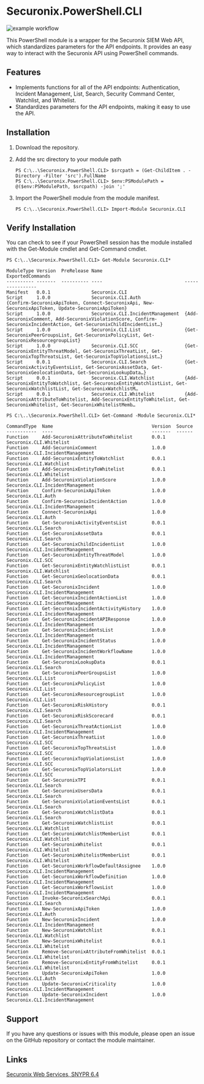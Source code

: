 # Securonix.PowerShell.CLI
![example workflow](https://github.com/brian-reeder/Securonix.PowerShell.CLI/actions/workflows/Pull%20Checks.yml/badge.svg)

This PowerShell module is a wrapper for the Securonix SIEM Web API, which standardizes parameters for the API endpoints. It provides an easy way to interact with the Securonix API using PowerShell commands.

## Features
- Implements functions for all of the API endpoints: Authentication, Incident Management, List, Search, Security Command Center, Watchlist, and Whitelist.
- Standardizes parameters for the API endpoints, making it easy to use the API.

## Installation
1. Download the repository.

2. Add the src directory to your module path
    ```
    PS C:\..\Securonix.PowerShell.CLI> $srcpath = (Get-ChildItem . -Directory -Filter 'src').FullName
    PS C:\..\Securonix.PowerShell.CLI> $env:PSModulePath = @($env:PSModulePath, $srcpath) -join ';'
    ```

3. Import the PowerShell module from the module manifest.
    ```
    PS C:\..\Securonix.PowerShell.CLI> Import-Module Securonix.CLI
    ```

## Verify Installation
You can check to see if your PowerShell session has the module installed with the Get-Module cmdlet and Get-Command cmdlet.
```
PS C:\..\Securonix.PowerShell.CLI> Get-Module Securonix.CLI*

ModuleType Version  PreRelease Name                              ExportedCommands
---------- -------  ---------- ----                              ----------------
Manifest   0.0.1               Securonix.CLI
Script     1.0.0               Securonix.CLI.Auth                {Confirm-SecuronixApiToken, Connect-SecuronixApi, New-SecuronixApiToken, Update-SecuronixApiToken}
Script     1.0.0               Securonix.CLI.IncidentManagement  {Add-SecuronixComment, Add-SecuronixViolationScore, Confirm-SecuronixIncidentAction, Get-SecuronixChildIncidentList…}  
Script     1.0.0               Securonix.CLI.List                {Get-SecuronixPeerGroupsList, Get-SecuronixPolicyList, Get-SecuronixResourcegroupList}
Script     1.0.0               Securonix.CLI.SCC                 {Get-SecuronixEntityThreatModel, Get-SecuronixThreatList, Get-SecuronixTopThreatsList, Get-SecuronixTopViolationsList…}
Script     0.0.1               Securonix.CLI.Search              {Get-SecuronixActivityEventsList, Get-SecuronixAssetData, Get-SecuronixGeolocationData, Get-SecuronixLookupData…}      
Script     0.0.1               Securonix.CLI.Watchlist           {Add-SecuronixEntityToWatchlist, Get-SecuronixEntityWatchlistList, Get-SecuronixWatchlistList, Get-SecuronixWatchlistM…
Script     0.0.1               Securonix.CLI.Whitelist           {Add-SecuronixAttributeToWhitelist, Add-SecuronixEntityToWhitelist, Get-SecuronixWhitelist, Get-SecuronixWhitelistMemb…

```
```
PS C:\..\Securonix.PowerShell.CLI> Get-Command -Module Securonix.CLI*

CommandType  Name                                    Version  Source
-----------  ----                                    -------  ------
Function     Add-SecuronixAttributeToWhitelist       0.0.1    Securonix.CLI.Whitelist
Function     Add-SecuronixComment                    1.0.0    Securonix.CLI.IncidentManagement
Function     Add-SecuronixEntityToWatchlist          0.0.1    Securonix.CLI.Watchlist
Function     Add-SecuronixEntityToWhitelist          0.0.1    Securonix.CLI.Whitelist
Function     Add-SecuronixViolationScore             1.0.0    Securonix.CLI.IncidentManagement
Function     Confirm-SecuronixApiToken               1.0.0    Securonix.CLI.Auth
Function     Confirm-SecuronixIncidentAction         1.0.0    Securonix.CLI.IncidentManagement
Function     Connect-SecuronixApi                    1.0.0    Securonix.CLI.Auth
Function     Get-SecuronixActivityEventsList         0.0.1    Securonix.CLI.Search
Function     Get-SecuronixAssetData                  0.0.1    Securonix.CLI.Search
Function     Get-SecuronixChildIncidentList          1.0.0    Securonix.CLI.IncidentManagement
Function     Get-SecuronixEntityThreatModel          1.0.0    Securonix.CLI.SCC
Function     Get-SecuronixEntityWatchlistList        0.0.1    Securonix.CLI.Watchlist
Function     Get-SecuronixGeolocationData            0.0.1    Securonix.CLI.Search
Function     Get-SecuronixIncident                   1.0.0    Securonix.CLI.IncidentManagement
Function     Get-SecuronixIncidentActionList         1.0.0    Securonix.CLI.IncidentManagement
Function     Get-SecuronixIncidentActivityHistory    1.0.0    Securonix.CLI.IncidentManagement
Function     Get-SecuronixIncidentAPIResponse        1.0.0    Securonix.CLI.IncidentManagement
Function     Get-SecuronixIncidentsList              1.0.0    Securonix.CLI.IncidentManagement
Function     Get-SecuronixIncidentStatus             1.0.0    Securonix.CLI.IncidentManagement
Function     Get-SecuronixIncidentWorkflowName       1.0.0    Securonix.CLI.IncidentManagement
Function     Get-SecuronixLookupData                 0.0.1    Securonix.CLI.Search
Function     Get-SecuronixPeerGroupsList             1.0.0    Securonix.CLI.List
Function     Get-SecuronixPolicyList                 1.0.0    Securonix.CLI.List
Function     Get-SecuronixResourcegroupList          1.0.0    Securonix.CLI.List
Function     Get-SecuronixRiskHistory                0.0.1    Securonix.CLI.Search
Function     Get-SecuronixRiskScorecard              0.0.1    Securonix.CLI.Search
Function     Get-SecuronixThreatActionList           1.0.0    Securonix.CLI.IncidentManagement
Function     Get-SecuronixThreatList                 1.0.0    Securonix.CLI.SCC
Function     Get-SecuronixTopThreatsList             1.0.0    Securonix.CLI.SCC
Function     Get-SecuronixTopViolationsList          1.0.0    Securonix.CLI.SCC
Function     Get-SecuronixTopViolatorsList           1.0.0    Securonix.CLI.SCC
Function     Get-SecuronixTPI                        0.0.1    Securonix.CLI.Search
Function     Get-SecuronixUsersData                  0.0.1    Securonix.CLI.Search
Function     Get-SecuronixViolationEventsList        0.0.1    Securonix.CLI.Search
Function     Get-SecuronixWatchlistData              0.0.1    Securonix.CLI.Search
Function     Get-SecuronixWatchlistList              0.0.1    Securonix.CLI.Watchlist
Function     Get-SecuronixWatchlistMemberList        0.0.1    Securonix.CLI.Watchlist
Function     Get-SecuronixWhitelist                  0.0.1    Securonix.CLI.Whitelist
Function     Get-SecuronixWhitelistMemberList        0.0.1    Securonix.CLI.Whitelist
Function     Get-SecuronixWorkflowDefaultAssignee    1.0.0    Securonix.CLI.IncidentManagement
Function     Get-SecuronixWorkflowDefinition         1.0.0    Securonix.CLI.IncidentManagement
Function     Get-SecuronixWorkflowsList              1.0.0    Securonix.CLI.IncidentManagement
Function     Invoke-SecuronixSearchApi               0.0.1    Securonix.CLI.Search
Function     New-SecuronixApiToken                   1.0.0    Securonix.CLI.Auth
Function     New-SecuronixIncident                   1.0.0    Securonix.CLI.IncidentManagement
Function     New-SecuronixWatchlist                  0.0.1    Securonix.CLI.Watchlist
Function     New-SecuronixWhitelist                  0.0.1    Securonix.CLI.Whitelist
Function     Remove-SecuronixAttributeFromWhitelist  0.0.1    Securonix.CLI.Whitelist
Function     Remove-SecuronixEntityFromWhitelist     0.0.1    Securonix.CLI.Whitelist
Function     Update-SecuronixApiToken                1.0.0    Securonix.CLI.Auth
Function     Update-SecuronixCriticality             1.0.0    Securonix.CLI.IncidentManagement
Function     Update-SecuronixIncident                1.0.0    Securonix.CLI.IncidentManagement
```

## Support
If you have any questions or issues with this module, please open an issue on the GitHub repository or contact the module maintainer.

## Links
[Securonix Web Services, SNYPR 6.4](https://documentation.securonix.com/onlinedoc/Content/6.4%20Cloud/Content/SNYPR%206.4/6.4%20Guides/Web%20Services/_6.4%20Web%20Services_Intro.htm)
